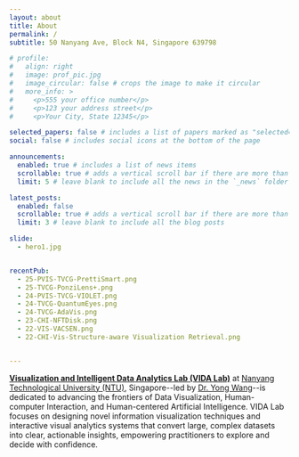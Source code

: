 ```yaml
---
layout: about
title: About
permalink: /
subtitle: 50 Nanyang Ave, Block N4, Singapore 639798

# profile:
#   align: right
#   image: prof_pic.jpg
#   image_circular: false # crops the image to make it circular
#   more_info: >
#     <p>555 your office number</p>
#     <p>123 your address street</p>
#     <p>Your City, State 12345</p>

selected_papers: false # includes a list of papers marked as "selected={true}"
social: false # includes social icons at the bottom of the page

announcements:
  enabled: true # includes a list of news items
  scrollable: true # adds a vertical scroll bar if there are more than 3 news items
  limit: 5 # leave blank to include all the news in the `_news` folder

latest_posts:
  enabled: false
  scrollable: true # adds a vertical scroll bar if there are more than 3 new posts items
  limit: 3 # leave blank to include all the blog posts

slide:
  - hero1.jpg


recentPub:
  - 25-PVIS-TVCG-PrettiSmart.png
  - 25-TVCG-PonziLens+.png
  - 24-PVIS-TVCG-VIOLET.png
  - 24-TVCG-QuantumEyes.png
  - 24-TVCG-AdaVis.png
  - 23-CHI-NFTDisk.png
  - 22-VIS-VACSEN.png
  - 22-CHI-Vis-Structure-aware Visualization Retrieval.png


---
```


<!-- 在 index.md 或其他页面插入以下代码 -->
<!-- <div style="text-align: center;">
  <img src="{{ '/assets/img/custom/banner.jpg' | relative_url }}" alt="Banner Image" style="width: 100%; max-width: 1200px; height: auto; border-radius: 10px; box-shadow: 0 4px 8px rgba(0,0,0,0.2); margin-bottom: 2rem;" />
</div> -->


[**Visualization and Intelligent Data Analytics Lab (VIDA Lab)**](https://vida-lab.org/) at [Nanyang Technological University (NTU)](https://www.ntu.edu.sg/), Singapore--led by [Dr. Yong Wang](https://yong-wang.org/)--is dedicated to advancing the frontiers of Data Visualization, Human-computer Interaction, and Human-centered Artificial Intelligence.
VIDA Lab focuses on designing novel information visualization techniques and interactive visual analytics systems that convert large, complex datasets into clear, actionable insights, empowering practitioners to explore and decide with confidence.


